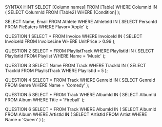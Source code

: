 SYNTAX HINT
SELECT [Column names] 
FROM [Table] 
WHERE ColumnId IN ( SELECT ColumnId FROM [Table2] WHERE [Condition] );

SELECT Name, Email FROM Athlete WHERE AthleteId IN ( SELECT PersonId FROM PieEaters WHERE Flavor='Apple' );

QUESTION 1
SELECT *
FROM Invoice
WHERE InvoiceId
IN (
  SELECT InvoiceId
  FROM InvoiceLine
  WHERE UnitPrice > 0.99
);

QUESTION 2
SELECT *
FROM PlaylistTrack
WHERE PlaylistId
IN (
  SELECT PlaylistId
  FROM Playlist
  WHERE Name = 'Music'
);

QUESTION 3
SELECT Name
FROM Track
WHERE TrackId
IN (
  SELECT TrackId
  FROM PlaylistTrack
  WHERE PlaylistId = 5
);

QUESTION 4
SELECT *
FROM Track
WHERE GenreId
IN (
  SELECT GenreId
  FROM Genre
  WHERE Name = 'Comedy'
);

QUESTION 5
SELECT *
FROM Track
WHERE AlbumId
IN (
  SELECT AlbumId
  FROM Album
  WHERE Title = 'Fireball'
);

QUESTION 6
SELECT *
FROM Track
WHERE AlbumId 
IN (
  SELECT AlbumId
  FROM Album
  WHERE ArtistId
  IN (
    SELECT ArtistId
    FROM Artist
    WHERE Name = 'Queen'
  )
);